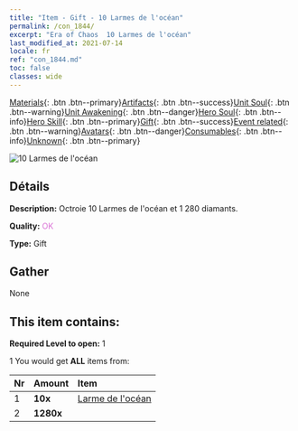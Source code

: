 ```yaml
---
title: "Item - Gift - 10 Larmes de l'océan"
permalink: /con_1844/
excerpt: "Era of Chaos  10 Larmes de l'océan"
last_modified_at: 2021-07-14
locale: fr
ref: "con_1844.md"
toc: false
classes: wide
---
```

 [Materials](/ItemsFR/){: .btn .btn--primary}[Artifacts](/ItemsFR/Artifacts/){: .btn .btn--success}[Unit Soul](/ItemsFR/UnitSoul/){: .btn .btn--warning}[Unit Awakening](/ItemsFR/UnitAwakening/){: .btn .btn--danger}[Hero Soul](/ItemsFR/HeroSoul/){: .btn .btn--info}[Hero Skill](/ItemsFR/HeroSkill/){: .btn .btn--primary}[Gift](/ItemsFR/Gift/){: .btn .btn--success}[Event related](/ItemsFR/Events/){: .btn .btn--warning}[Avatars](/ItemsFR/Avatars/){: .btn .btn--danger}[Consumables](/ItemsFR/Consumables/){: .btn .btn--info}[Unknown](/ItemsFR/Unknown/){: .btn .btn--primary}

 ![10 Larmes de l'océan](/images/t/i_907466.png)

## Détails
 **Description:** Octroie 10 Larmes de l'océan et 1 280 diamants.

 **Quality:** <span style="color: #DA70D6">OK</span>

 **Type:** Gift

## Gather

  None

## This item contains:

 **Required Level to open:** 1

 1 You would get **ALL** items  from:

  | Nr | Amount |     Item    |
  |:---|:-------|:------------|
  | 1 |  **10x** | [Larme de l'océan](/ItemsFR/con_955/) |  | 
  | 2 |  **1280x** | <i class="fas fa-gem"/> |  | 
